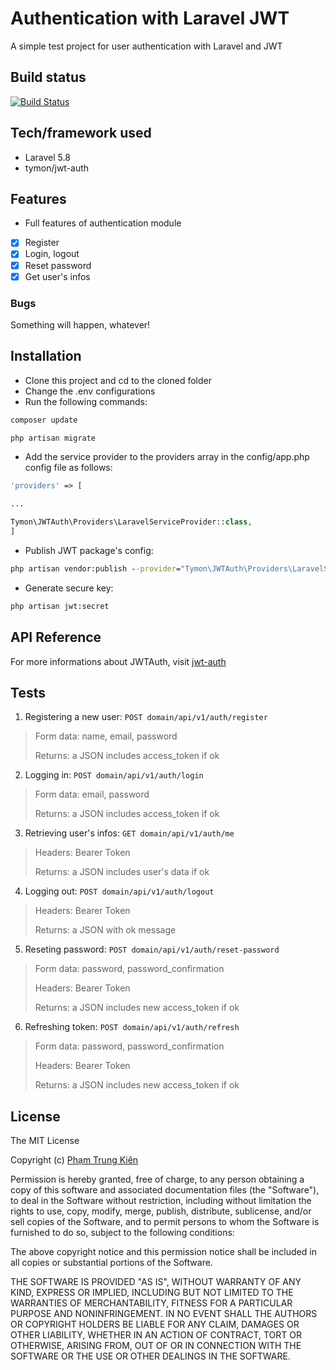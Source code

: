 # Authentication with Laravel JWT
A simple test project for user authentication with Laravel and JWT

## Build status
[![Build Status](https://img.shields.io/badge/build-passing-success.svg)]()

## Tech/framework used
- Laravel 5.8
- tymon/jwt-auth

## Features
- Full features of authentication module
- [x] Register
- [x] Login, logout
- [x] Reset password
- [x] Get user's infos

### Bugs
Something will happen, whatever!

## Installation
- Clone this project and cd to the cloned folder
- Change the .env configurations
- Run the following commands:
```cmd
composer update

php artisan migrate
```
- Add the service provider to the providers array in the config/app.php config file as follows:
```php
'providers' => [

...

Tymon\JWTAuth\Providers\LaravelServiceProvider::class,
]
```
- Publish JWT package's config:
```cmd
php artisan vendor:publish --provider="Tymon\JWTAuth\Providers\LaravelServiceProvider"
```
- Generate secure key:
```cmd
php artisan jwt:secret
```

## API Reference
For more informations about JWTAuth, visit [jwt-auth](https://jwt-auth.readthedocs.io/en/develop)

## Tests
1. Registering a new user:
``` POST domain/api/v1/auth/register ```
> Form data: name, email, password
>
> Returns: a JSON includes access_token if ok
2. Logging in:
``` POST domain/api/v1/auth/login ```
> Form data: email, password
>
> Returns: a JSON includes access_token if ok
3. Retrieving user's infos:
``` GET domain/api/v1/auth/me ```
> Headers: Bearer Token
>
> Returns: a JSON includes user's data if ok
4. Logging out:
``` POST domain/api/v1/auth/logout ```
> Headers: Bearer Token
>
> Returns: a JSON with ok message
5. Reseting password:
``` POST domain/api/v1/auth/reset-password ```
> Form data: password, password_confirmation
>
> Headers: Bearer Token
>
> Returns: a JSON includes new access_token if ok
6. Refreshing token:
``` POST domain/api/v1/auth/refresh ```
> Form data: password, password_confirmation
>
> Headers: Bearer Token
>
> Returns: a JSON includes new access_token if ok

## License
The MIT License

Copyright (c) [Phạm Trung Kiên]()

Permission is hereby granted, free of charge, to any person obtaining a copy
of this software and associated documentation files (the "Software"), to deal
in the Software without restriction, including without limitation the rights
to use, copy, modify, merge, publish, distribute, sublicense, and/or sell
copies of the Software, and to permit persons to whom the Software is
furnished to do so, subject to the following conditions:

The above copyright notice and this permission notice shall be included in all
copies or substantial portions of the Software.

THE SOFTWARE IS PROVIDED "AS IS", WITHOUT WARRANTY OF ANY KIND, EXPRESS OR
IMPLIED, INCLUDING BUT NOT LIMITED TO THE WARRANTIES OF MERCHANTABILITY,
FITNESS FOR A PARTICULAR PURPOSE AND NONINFRINGEMENT. IN NO EVENT SHALL THE
AUTHORS OR COPYRIGHT HOLDERS BE LIABLE FOR ANY CLAIM, DAMAGES OR OTHER
LIABILITY, WHETHER IN AN ACTION OF CONTRACT, TORT OR OTHERWISE, ARISING FROM,
OUT OF OR IN CONNECTION WITH THE SOFTWARE OR THE USE OR OTHER DEALINGS IN THE
SOFTWARE.